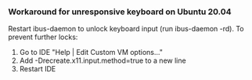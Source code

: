 ### Workaround for unresponsive keyboard on Ubuntu 20.04

Restart ibus-daemon to unlock keyboard input (run ibus-daemon -rd). To prevent further locks:

1. Go to IDE "Help | Edit Custom VM options..."
2. Add -Drecreate.x11.input.method=true to a new line
3. Restart IDE
